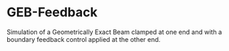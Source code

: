 # GEB-Feedback
Simulation of a Geometrically Exact Beam clamped at one end and with a boundary feedback control applied at the other end.
